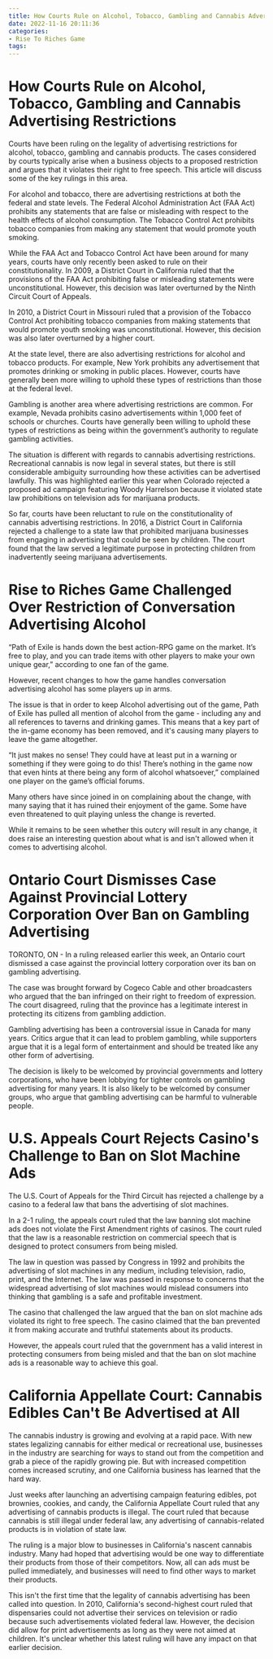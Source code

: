 ```yaml
---
title: How Courts Rule on Alcohol, Tobacco, Gambling and Cannabis Advertising Restrictions
date: 2022-11-16 20:11:36
categories:
- Rise To Riches Game
tags:
---
```



#  How Courts Rule on Alcohol, Tobacco, Gambling and Cannabis Advertising Restrictions

Courts have been ruling on the legality of advertising restrictions for alcohol, tobacco, gambling and cannabis products. The cases considered by courts typically arise when a business objects to a proposed restriction and argues that it violates their right to free speech. This article will discuss some of the key rulings in this area.

For alcohol and tobacco, there are advertising restrictions at both the federal and state levels. The Federal Alcohol Administration Act (FAA Act) prohibits any statements that are false or misleading with respect to the health effects of alcohol consumption. The Tobacco Control Act prohibits tobacco companies from making any statement that would promote youth smoking.

While the FAA Act and Tobacco Control Act have been around for many years, courts have only recently been asked to rule on their constitutionality. In 2009, a District Court in California ruled that the provisions of the FAA Act prohibiting false or misleading statements were unconstitutional. However, this decision was later overturned by the Ninth Circuit Court of Appeals.

In 2010, a District Court in Missouri ruled that a provision of the Tobacco Control Act prohibiting tobacco companies from making statements that would promote youth smoking was unconstitutional. However, this decision was also later overturned by a higher court.

At the state level, there are also advertising restrictions for alcohol and tobacco products. For example, New York prohibits any advertisement that promotes drinking or smoking in public places. However, courts have generally been more willing to uphold these types of restrictions than those at the federal level.

Gambling is another area where advertising restrictions are common. For example, Nevada prohibits casino advertisements within 1,000 feet of schools or churches. Courts have generally been willing to uphold these types of restrictions as being within the government’s authority to regulate gambling activities.

The situation is different with regards to cannabis advertising restrictions. Recreational cannabis is now legal in several states, but there is still considerable ambiguity surrounding how these activities can be advertised lawfully. This was highlighted earlier this year when Colorado rejected a proposed ad campaign featuring Woody Harrelson because it violated state law prohibitions on television ads for marijuana products.

So far, courts have been reluctant to rule on the constitutionality of cannabis advertising restrictions. In 2016, a District Court in California rejected a challenge to a state law that prohibited marijuana businesses from engaging in advertising that could be seen by children. The court found that the law served a legitimate purpose in protecting children from inadvertently seeing marijuana advertisements.

#  Rise to Riches Game Challenged Over Restriction of Conversation Advertising Alcohol

“Path of Exile is hands down the best action-RPG game on the market. It’s free to play, and you can trade items with other players to make your own unique gear,” according to one fan of the game.

However, recent changes to how the game handles conversation advertising alcohol has some players up in arms.

The issue is that in order to keep Alcohol advertising out of the game, Path of Exile has pulled all mention of alcohol from the game - including any and all references to taverns and drinking games. This means that a key part of the in-game economy has been removed, and it's causing many players to leave the game altogether.

“It just makes no sense! They could have at least put in a warning or something if they were going to do this! There’s nothing in the game now that even hints at there being any form of alcohol whatsoever,” complained one player on the game’s official forums.

Many others have since joined in on complaining about the change, with many saying that it has ruined their enjoyment of the game. Some have even threatened to quit playing unless the change is reverted.

While it remains to be seen whether this outcry will result in any change, it does raise an interesting question about what is and isn't allowed when it comes to advertising alcohol.

#  Ontario Court Dismisses Case Against Provincial Lottery Corporation Over Ban on Gambling Advertising

TORONTO, ON - In a ruling released earlier this week, an Ontario court dismissed a case against the provincial lottery corporation over its ban on gambling advertising.

The case was brought forward by Cogeco Cable and other broadcasters who argued that the ban infringed on their right to freedom of expression. The court disagreed, ruling that the province has a legitimate interest in protecting its citizens from gambling addiction.

Gambling advertising has been a controversial issue in Canada for many years. Critics argue that it can lead to problem gambling, while supporters argue that it is a legal form of entertainment and should be treated like any other form of advertising.

The decision is likely to be welcomed by provincial governments and lottery corporations, who have been lobbying for tighter controls on gambling advertising for many years. It is also likely to be welcomed by consumer groups, who argue that gambling advertising can be harmful to vulnerable people.

#  U.S. Appeals Court Rejects Casino's Challenge to Ban on Slot Machine Ads

The U.S. Court of Appeals for the Third Circuit has rejected a challenge by a casino to a federal law that bans the advertising of slot machines.

In a 2-1 ruling, the appeals court ruled that the law banning slot machine ads does not violate the First Amendment rights of casinos. The court ruled that the law is a reasonable restriction on commercial speech that is designed to protect consumers from being misled.

The law in question was passed by Congress in 1992 and prohibits the advertising of slot machines in any medium, including television, radio, print, and the Internet. The law was passed in response to concerns that the widespread advertising of slot machines would mislead consumers into thinking that gambling is a safe and profitable investment.

The casino that challenged the law argued that the ban on slot machine ads violated its right to free speech. The casino claimed that the ban prevented it from making accurate and truthful statements about its products.

However, the appeals court ruled that the government has a valid interest in protecting consumers from being misled and that the ban on slot machine ads is a reasonable way to achieve this goal.

#  California Appellate Court: Cannabis Edibles Can't Be Advertised at All

The cannabis industry is growing and evolving at a rapid pace. With new states legalizing cannabis for either medical or recreational use, businesses in the industry are searching for ways to stand out from the competition and grab a piece of the rapidly growing pie. But with increased competition comes increased scrutiny, and one California business has learned that the hard way.

Just weeks after launching an advertising campaign featuring edibles, pot brownies, cookies, and candy, the California Appellate Court ruled that any advertising of cannabis products is illegal. The court ruled that because cannabis is still illegal under federal law, any advertising of cannabis-related products is in violation of state law.

The ruling is a major blow to businesses in California's nascent cannabis industry. Many had hoped that advertising would be one way to differentiate their products from those of their competitors. Now, all can ads must be pulled immediately, and businesses will need to find other ways to market their products.

This isn't the first time that the legality of cannabis advertising has been called into question. In 2010, California's second-highest court ruled that dispensaries could not advertise their services on television or radio because such advertisements violated federal law. However, the decision did allow for print advertisements as long as they were not aimed at children. It's unclear whether this latest ruling will have any impact on that earlier decision.